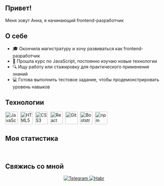 ## Привет!

Меня зовут Анна, я начинающий frontend-разработчик

## О себе
- 🎓 Окончила магистратуру и хочу развиваться как frontend-разработчик
- 🌱 Прошла курс по JavaScript, постоянно изучаю новые технологии
- 🔍 Ищу работу или стажировку для практического применения знаний
- 💻 Готова выполнить тестовое задание, чтобы продемонстрировать уровень навыков

## Технологии

<img src="https://cdn.jsdelivr.net/gh/devicons/devicon/icons/javascript/javascript-original.svg" alt="JavaScript" width="40" height="40"/>&nbsp;
<img src="https://cdn.jsdelivr.net/gh/devicons/devicon/icons/html5/html5-original.svg" alt="HTML5" width="40" height="40"/>&nbsp;
<img src="https://cdn.jsdelivr.net/gh/devicons/devicon/icons/css3/css3-original.svg" alt="CSS3" width="40" height="40"/>&nbsp;
<img src="https://cdn.jsdelivr.net/gh/devicons/devicon/icons/react/react-original.svg" alt="React" width="40" height="40"/>&nbsp;
<img src="https://cdn.jsdelivr.net/gh/devicons/devicon/icons/git/git-original.svg" alt="Git" width="40" height="40"/>&nbsp;
<img src="https://cdn.jsdelivr.net/gh/devicons/devicon/icons/bootstrap/bootstrap-original.svg" alt="Bootstrap" width="40" height="40"/>&nbsp;
<img src="https://cdn.jsdelivr.net/gh/devicons/devicon/icons/npm/npm-original-wordmark.svg" alt="npm" width="40" height="40"/>&nbsp;

## Моя статистика

<div id="stat" align="center">
    <img src="https://github-profile-summary-cards.vercel.app/api/cards/profile-details?username=c2h602&theme=default" alt=""/>
    <img src="https://github-profile-summary-cards.vercel.app/api/cards/most-commit-language?username=c2h602&theme=default" alt=""/>
    <img src="https://github-profile-summary-cards.vercel.app/api/cards/stats?username=c2h602&theme=default" alt=""/>
</div>

## Свяжись со мной
<div id="socials" align="center">
  <a href="https://t.me/c2h6o2">
    <img src="https://img.shields.io/badge/Telegram-blue?style=for-the-badge&logo=telegram&logoColor=white" alt="Telegram"/>
  </a>
  <a href="https://career.habr.com/c2h6o2">
    <img src="https://img.shields.io/badge/Habr-blue?style=for-the-badge&logo=habr&logoColor=white" alt="Habr"/>
  </a>
</div>
